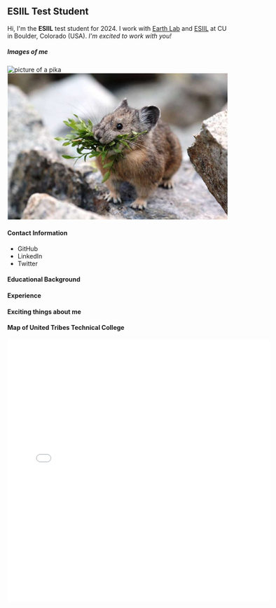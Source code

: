 ## ESIIL Test Student
Hi, I'm the **ESIIL** test student for 2024. I work with [Earth Lab](https://earthlab.colorado.edu/) and [ESIIL](https://esiil.org/) at CU in Boulder, Colorado (USA). *I'm excited to work with you!*

##### Images of me
![picture of a pika](https://www.nps.gov/articles/000/images/Ochotona-princeps-American-Pika-by-Douglass-Owen-2.jpg "Pikas are great!")
![another pika picture](img/pika.jpeg "This image is hosted on GitHub")

#### Contact Information
* GitHub
* LinkedIn
* Twitter

#### Educational Background

#### Experience

#### Exciting things about me

#### Map of United Tribes Technical College
<embed type="text/html" src="img/uttc.html" width="600" height="600">
